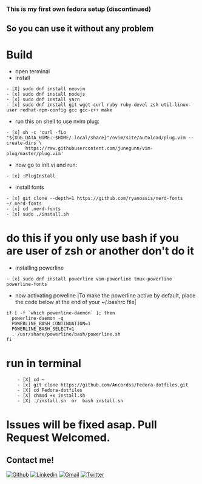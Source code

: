 ### This is my first own fedora setup (discontinued) 

## So you can use it without any problem

# Build
* open terminal
* install
```
- [X] sudo dnf install neovim
- [x] sudo dnf install nodejs
- [x] sudo dnf install yarn
- [x] sudo dnf install git wget curl ruby ruby-devel zsh util-linux-user redhat-rpm-config gcc gcc-c++ make
```
* run this on shell to use nvim plug:

```
- [x] sh -c 'curl -fLo "${XDG_DATA_HOME:-$HOME/.local/share}"/nvim/site/autoload/plug.vim --create-dirs \
       https://raw.githubusercontent.com/junegunn/vim-plug/master/plug.vim' 
```
* now go to init.vi and run:
```
- [x] :PlugInstall
 ```
* install fonts
 ```
- [x] git clone --depth=1 https://github.com/ryanoasis/nerd-fonts ~/.nerd-fonts
- [x] cd .nerd-fonts 
- [x] sudo ./install.sh
 ```
# do this if you only use bash if you are user of zsh or another don't do it 

* installing powerline
```
- [x] sudo dnf install powerline vim-powerline tmux-powerline powerline-fonts
```

* now activating poweline
|To make the powerline active by default, place the code below at the end of your ~/.bashrc file|
```
if [ -f `which powerline-daemon` ]; then
  powerline-daemon -q
  POWERLINE_BASH_CONTINUATION=1
  POWERLINE_BASH_SELECT=1
  . /usr/share/powerline/bash/powerline.sh
fi
```
# run in terminal
```
    - [X] cd ~
    - [x] git clone https://github.com/Ancordss/Fedora-dotfiles.git
    - [X] cd Fedora-dotfiles
    - [X] chmod +x install.sh
    - [X] ./install.sh  or  bash install.sh
```

# Issues will be fixed asap. Pull Request Welcomed.

## Contact me!
[![Github](https://img.shields.io/badge/-Github-333?style=flat&logo=Github&logoColor=white)](https://github.com/Ancordss)
[![Linkedin](https://img.shields.io/badge/-LinkedIn-blue?style=flat&logo=Linkedin&logoColor=white)](https://www.linkedin.com/in/james-maradiaga-891549220/)
[![Gmail](https://img.shields.io/badge/-Gmail-c14438?style=flat&logo=Gmail&logoColor=white)](mailto:maradiaga.l.james@gmail.com)
[![Twitter](https://img.shields.io/badge/-Twitter-1DA1F2?style=flat&logo=Twitter&logoColor=white)](https://twitter.com/ancordss)<!-- add the link -->



